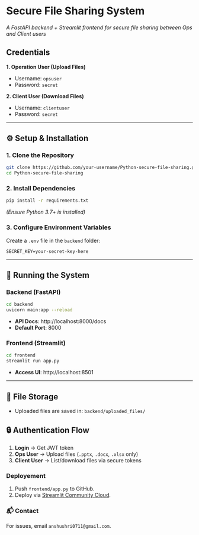 
# **Secure File Sharing System**  
*A FastAPI backend + Streamlit frontend for secure file sharing between Ops and Client users*  

## **Credentials**  
**1. Operation User (Upload Files)**  
- Username: `opsuser`  
- Password: `secret`  

**2. Client User (Download Files)**  
- Username: `clientuser`  
- Password: `secret`  

---

## **⚙️ Setup & Installation**  

### **1. Clone the Repository**  
```bash
git clone https://github.com/your-username/Python-secure-file-sharing.git
cd Python-secure-file-sharing
```

### **2. Install Dependencies**  
```bash
pip install -r requirements.txt
```
*(Ensure Python 3.7+ is installed)*  

### **3. Configure Environment Variables**  
Create a `.env` file in the `backend` folder:  
```env
SECRET_KEY=your-secret-key-here
```

---

## **🚀 Running the System**  

### **Backend (FastAPI)**  
```bash
cd backend
uvicorn main:app --reload
```
- **API Docs**: http://localhost:8000/docs  
- **Default Port**: 8000  

### **Frontend (Streamlit)**  
```bash
cd frontend
streamlit run app.py
```
- **Access UI**: http://localhost:8501  

---

## **📂 File Storage**  
- Uploaded files are saved in: `backend/uploaded_files/`
  
## **🔒 Authentication Flow**  
1. **Login** → Get JWT token  
2. **Ops User** → Upload files (`.pptx`, `.docx`, `.xlsx` only)  
3. **Client User** → List/download files via secure tokens  

### **Deployement**  
1. Push `frontend/app.py` to GitHub.  
2. Deploy via [Streamlit Community Cloud](https://share.streamlit.io).  

### **📬 Contact**  
For issues, email `anshushri0711@gmail.com`.  
